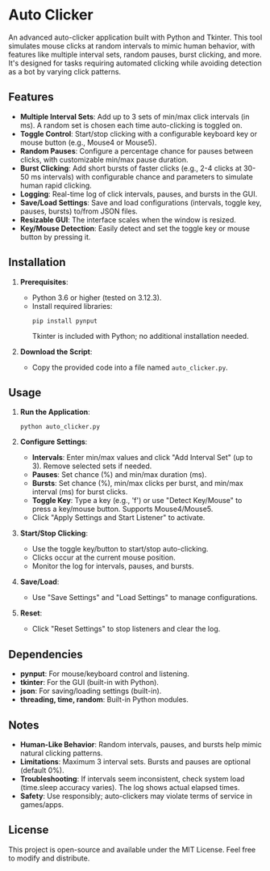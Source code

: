 # Auto Clicker

An advanced auto-clicker application built with Python and Tkinter. This tool simulates mouse clicks at random intervals to mimic human behavior, with features like multiple interval sets, random pauses, burst clicking, and more. It's designed for tasks requiring automated clicking while avoiding detection as a bot by varying click patterns.

## Features

- **Multiple Interval Sets**: Add up to 3 sets of min/max click intervals (in ms). A random set is chosen each time auto-clicking is toggled on.
- **Toggle Control**: Start/stop clicking with a configurable keyboard key or mouse button (e.g., Mouse4 or Mouse5).
- **Random Pauses**: Configure a percentage chance for pauses between clicks, with customizable min/max pause duration.
- **Burst Clicking**: Add short bursts of faster clicks (e.g., 2-4 clicks at 30-50 ms intervals) with configurable chance and parameters to simulate human rapid clicking.
- **Logging**: Real-time log of click intervals, pauses, and bursts in the GUI.
- **Save/Load Settings**: Save and load configurations (intervals, toggle key, pauses, bursts) to/from JSON files.
- **Resizable GUI**: The interface scales when the window is resized.
- **Key/Mouse Detection**: Easily detect and set the toggle key or mouse button by pressing it.

## Installation

1. **Prerequisites**:
   - Python 3.6 or higher (tested on 3.12.3).
   - Install required libraries:
     ```
     pip install pynput
     ```
     Tkinter is included with Python; no additional installation needed.

2. **Download the Script**:
   - Copy the provided code into a file named `auto_clicker.py`.

## Usage

1. **Run the Application**:
   ```
   python auto_clicker.py
   ```

2. **Configure Settings**:
   - **Intervals**: Enter min/max values and click "Add Interval Set" (up to 3). Remove selected sets if needed.
   - **Pauses**: Set chance (%) and min/max duration (ms).
   - **Bursts**: Set chance (%), min/max clicks per burst, and min/max interval (ms) for burst clicks.
   - **Toggle Key**: Type a key (e.g., 'f') or use "Detect Key/Mouse" to press a key/mouse button. Supports Mouse4/Mouse5.
   - Click "Apply Settings and Start Listener" to activate.

3. **Start/Stop Clicking**:
   - Use the toggle key/button to start/stop auto-clicking.
   - Clicks occur at the current mouse position.
   - Monitor the log for intervals, pauses, and bursts.

4. **Save/Load**:
   - Use "Save Settings" and "Load Settings" to manage configurations.

5. **Reset**:
   - Click "Reset Settings" to stop listeners and clear the log.

## Dependencies

- **pynput**: For mouse/keyboard control and listening.
- **tkinter**: For the GUI (built-in with Python).
- **json**: For saving/loading settings (built-in).
- **threading, time, random**: Built-in Python modules.

## Notes

- **Human-Like Behavior**: Random intervals, pauses, and bursts help mimic natural clicking patterns.
- **Limitations**: Maximum 3 interval sets. Bursts and pauses are optional (default 0%).
- **Troubleshooting**: If intervals seem inconsistent, check system load (time.sleep accuracy varies). The log shows actual elapsed times.
- **Safety**: Use responsibly; auto-clickers may violate terms of service in games/apps.

## License

This project is open-source and available under the MIT License. Feel free to modify and distribute.
